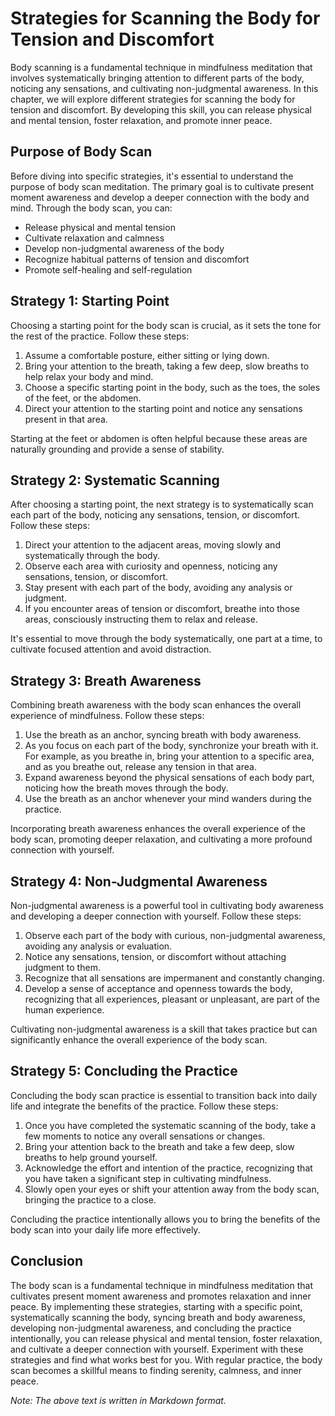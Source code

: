 Strategies for Scanning the Body for Tension and Discomfort
===========================================================

Body scanning is a fundamental technique in mindfulness meditation that involves systematically bringing attention to different parts of the body, noticing any sensations, and cultivating non-judgmental awareness. In this chapter, we will explore different strategies for scanning the body for tension and discomfort. By developing this skill, you can release physical and mental tension, foster relaxation, and promote inner peace.

Purpose of Body Scan
--------------------

Before diving into specific strategies, it's essential to understand the purpose of body scan meditation. The primary goal is to cultivate present moment awareness and develop a deeper connection with the body and mind. Through the body scan, you can:

* Release physical and mental tension
* Cultivate relaxation and calmness
* Develop non-judgmental awareness of the body
* Recognize habitual patterns of tension and discomfort
* Promote self-healing and self-regulation

Strategy 1: Starting Point
--------------------------

Choosing a starting point for the body scan is crucial, as it sets the tone for the rest of the practice. Follow these steps:

1. Assume a comfortable posture, either sitting or lying down.
2. Bring your attention to the breath, taking a few deep, slow breaths to help relax your body and mind.
3. Choose a specific starting point in the body, such as the toes, the soles of the feet, or the abdomen.
4. Direct your attention to the starting point and notice any sensations present in that area.

Starting at the feet or abdomen is often helpful because these areas are naturally grounding and provide a sense of stability.

Strategy 2: Systematic Scanning
-------------------------------

After choosing a starting point, the next strategy is to systematically scan each part of the body, noticing any sensations, tension, or discomfort. Follow these steps:

1. Direct your attention to the adjacent areas, moving slowly and systematically through the body.
2. Observe each area with curiosity and openness, noticing any sensations, tension, or discomfort.
3. Stay present with each part of the body, avoiding any analysis or judgment.
4. If you encounter areas of tension or discomfort, breathe into those areas, consciously instructing them to relax and release.

It's essential to move through the body systematically, one part at a time, to cultivate focused attention and avoid distraction.

Strategy 3: Breath Awareness
----------------------------

Combining breath awareness with the body scan enhances the overall experience of mindfulness. Follow these steps:

1. Use the breath as an anchor, syncing breath with body awareness.
2. As you focus on each part of the body, synchronize your breath with it. For example, as you breathe in, bring your attention to a specific area, and as you breathe out, release any tension in that area.
3. Expand awareness beyond the physical sensations of each body part, noticing how the breath moves through the body.
4. Use the breath as an anchor whenever your mind wanders during the practice.

Incorporating breath awareness enhances the overall experience of the body scan, promoting deeper relaxation, and cultivating a more profound connection with yourself.

Strategy 4: Non-Judgmental Awareness
------------------------------------

Non-judgmental awareness is a powerful tool in cultivating body awareness and developing a deeper connection with yourself. Follow these steps:

1. Observe each part of the body with curious, non-judgmental awareness, avoiding any analysis or evaluation.
2. Notice any sensations, tension, or discomfort without attaching judgment to them.
3. Recognize that all sensations are impermanent and constantly changing.
4. Develop a sense of acceptance and openness towards the body, recognizing that all experiences, pleasant or unpleasant, are part of the human experience.

Cultivating non-judgmental awareness is a skill that takes practice but can significantly enhance the overall experience of the body scan.

Strategy 5: Concluding the Practice
-----------------------------------

Concluding the body scan practice is essential to transition back into daily life and integrate the benefits of the practice. Follow these steps:

1. Once you have completed the systematic scanning of the body, take a few moments to notice any overall sensations or changes.
2. Bring your attention back to the breath and take a few deep, slow breaths to help ground yourself.
3. Acknowledge the effort and intention of the practice, recognizing that you have taken a significant step in cultivating mindfulness.
4. Slowly open your eyes or shift your attention away from the body scan, bringing the practice to a close.

Concluding the practice intentionally allows you to bring the benefits of the body scan into your daily life more effectively.

Conclusion
----------

The body scan is a fundamental technique in mindfulness meditation that cultivates present moment awareness and promotes relaxation and inner peace. By implementing these strategies, starting with a specific point, systematically scanning the body, syncing breath and body awareness, developing non-judgmental awareness, and concluding the practice intentionally, you can release physical and mental tension, foster relaxation, and cultivate a deeper connection with yourself. Experiment with these strategies and find what works best for you. With regular practice, the body scan becomes a skillful means to finding serenity, calmness, and inner peace.

*Note: The above text is written in Markdown format.*
